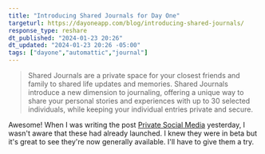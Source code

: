 ```yaml
---
title: "Introducing Shared Journals for Day One"
targeturl: https://dayoneapp.com/blog/introducing-shared-journals/
response_type: reshare
dt_published: "2024-01-23 20:26"
dt_updated: "2024-01-23 20:26 -05:00"
tags: ["dayone","automattic","journal"]
---
```


> Shared Journals are a private space for your closest friends and family to shared life updates and memories. Shared Journals introduce a new dimension to journaling, offering a unique way to share your personal stories and experiences with up to 30 selected individuals, while keeping your individual entries private and secure.

Awesome! When I was writing the post [Private Social Media](/feed/private-social-media) yesterday, I wasn't aware that these had already launched. I knew they were in beta but it's great to see they're now generally available. I'll have to give them a try. 
